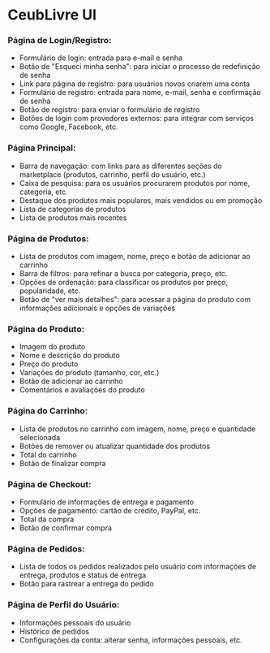 # CeubLivre UI

### Página de Login/Registro:

* Formulário de login: entrada para e-mail e senha
* Botão de "Esqueci minha senha": para iniciar o processo de redefinição de senha
* Link para página de registro: para usuários novos criarem uma conta
* Formulário de registro: entrada para nome, e-mail, senha e confirmação de senha
* Botão de registro: para enviar o formulário de registro
* Botões de login com provedores externos: para integrar com serviços como Google, Facebook, etc.

### Página Principal:

* Barra de navegação: com links para as diferentes seções do marketplace (produtos, carrinho, perfil do usuário, etc.)
* Caixa de pesquisa: para os usuários procurarem produtos por nome, categoria, etc.
* Destaque dos produtos mais populares, mais vendidos ou em promoção
* Lista de categorias de produtos
* Lista de produtos mais recentes

### Página de Produtos:

* Lista de produtos com imagem, nome, preço e botão de adicionar ao carrinho
* Barra de filtros: para refinar a busca por categoria, preço, etc.
* Opções de ordenação: para classificar os produtos por preço, popularidade, etc.
* Botão de "ver mais detalhes": para acessar a página do produto com informações adicionais e opções de variações

### Página do Produto:

* Imagem do produto
* Nome e descrição do produto
* Preço do produto
* Variações do produto (tamanho, cor, etc.)
* Botão de adicionar ao carrinho
* Comentários e avaliações do produto

### Página do Carrinho:

* Lista de produtos no carrinho com imagem, nome, preço e quantidade selecionada
* Botões de remover ou atualizar quantidade dos produtos
* Total do carrinho
* Botão de finalizar compra

### Página de Checkout:

* Formulário de informações de entrega e pagamento
* Opções de pagamento: cartão de crédito, PayPal, etc.
* Total da compra
* Botão de confirmar compra

### Página de Pedidos:

* Lista de todos os pedidos realizados pelo usuário com informações de entrega, produtos e status de entrega
* Botão para rastrear a entrega do pedido

### Página de Perfil do Usuário:

* Informações pessoais do usuário
* Histórico de pedidos
* Configurações da conta: alterar senha, informações pessoais, etc.